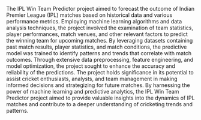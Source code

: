 The IPL Win Team Predictor project aimed to forecast the outcome of Indian Premier League (IPL) matches based on historical data and various performance metrics. Employing machine learning algorithms and data analysis techniques, the project involved the examination of team statistics, player performances, match venues, and other relevant factors to predict the winning team for upcoming matches.
By leveraging datasets containing past match results, player statistics, and match conditions, the predictive model was trained to identify patterns and trends that correlate with match outcomes. Through extensive data preprocessing, feature engineering, and model optimization, the project sought to enhance the accuracy and reliability of the predictions.
The project holds significance in its potential to assist cricket enthusiasts, analysts, and team management in making informed decisions and strategizing for future matches. By harnessing the power of machine learning and predictive analytics, the IPL Win Team Predictor project aimed to provide valuable insights into the dynamics of IPL matches and contribute to a deeper understanding of cricketing trends and patterns.

